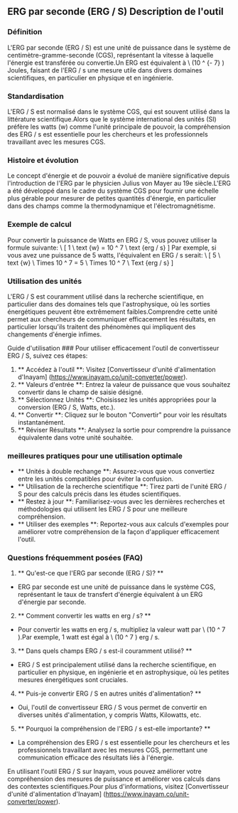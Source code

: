 ## ERG par seconde (ERG / S) Description de l'outil

### Définition
L'ERG par seconde (ERG / S) est une unité de puissance dans le système de centimètre-gramme-seconde (CGS), représentant la vitesse à laquelle l'énergie est transférée ou convertie.Un ERG est équivalent à \ (10 ​​^ {- 7} \) Joules, faisant de l'ERG / s une mesure utile dans divers domaines scientifiques, en particulier en physique et en ingénierie.

### Standardisation
L'ERG / S est normalisé dans le système CGS, qui est souvent utilisé dans la littérature scientifique.Alors que le système international des unités (SI) préfère les watts (w) comme l'unité principale de pouvoir, la compréhension des ERG / s est essentielle pour les chercheurs et les professionnels travaillant avec les mesures CGS.

### Histoire et évolution
Le concept d'énergie et de pouvoir a évolué de manière significative depuis l'introduction de l'ERG par le physicien Julius von Mayer au 19e siècle.L'ERG a été développé dans le cadre du système CGS pour fournir une échelle plus gérable pour mesurer de petites quantités d'énergie, en particulier dans des champs comme la thermodynamique et l'électromagnétisme.

### Exemple de calcul
Pour convertir la puissance de Watts en ERG / S, vous pouvez utiliser la formule suivante:
\ [
1 \ text {w} = 10 ^ 7 \ text {erg / s}
\]
Par exemple, si vous avez une puissance de 5 watts, l'équivalent en ERG / s serait:
\ [
5 \ text {w} \ Times 10 ^ 7 = 5 \ Times 10 ^ 7 \ Text {erg / s}
\]

### Utilisation des unités
L'ERG / S est couramment utilisé dans la recherche scientifique, en particulier dans des domaines tels que l'astrophysique, où les sorties énergétiques peuvent être extrêmement faibles.Comprendre cette unité permet aux chercheurs de communiquer efficacement les résultats, en particulier lorsqu'ils traitent des phénomènes qui impliquent des changements d'énergie infimes.

Guide d'utilisation ###
Pour utiliser efficacement l'outil de convertisseur ERG / S, suivez ces étapes:
1. ** Accédez à l'outil **: Visitez [Convertisseur d'unité d'alimentation d'Inayam] (https://www.inayam.co/unit-converter/power).
2. ** Valeurs d'entrée **: Entrez la valeur de puissance que vous souhaitez convertir dans le champ de saisie désigné.
3. ** Sélectionnez Unités **: Choisissez les unités appropriées pour la conversion (ERG / S, Watts, etc.).
4. ** Convertir **: Cliquez sur le bouton "Convertir" pour voir les résultats instantanément.
5. ** Réviser Résultats **: Analysez la sortie pour comprendre la puissance équivalente dans votre unité souhaitée.

### meilleures pratiques pour une utilisation optimale
- ** Unités à double rechange **: Assurez-vous que vous convertiez entre les unités compatibles pour éviter la confusion.
- ** Utilisation de la recherche scientifique **: Tirez parti de l'unité ERG / S pour des calculs précis dans les études scientifiques.
- ** Restez à jour **: Familiarisez-vous avec les dernières recherches et méthodologies qui utilisent les ERG / S pour une meilleure compréhension.
- ** Utiliser des exemples **: Reportez-vous aux calculs d'exemples pour améliorer votre compréhension de la façon d'appliquer efficacement l'outil.

### Questions fréquemment posées (FAQ)

1. ** Qu'est-ce que l'ERG par seconde (ERG / S)? **
- ERG par seconde est une unité de puissance dans le système CGS, représentant le taux de transfert d'énergie équivalent à un ERG d'énergie par seconde.

2. ** Comment convertir les watts en erg / s? **
- Pour convertir les watts en erg / s, multipliez la valeur watt par \ (10 ​​^ 7 \).Par exemple, 1 watt est égal à \ (10 ​​^ 7 \) erg / s.

3. ** Dans quels champs ERG / s est-il couramment utilisé? **
- ERG / S est principalement utilisé dans la recherche scientifique, en particulier en physique, en ingénierie et en astrophysique, où les petites mesures énergétiques sont cruciales.

4. ** Puis-je convertir ERG / S en autres unités d'alimentation? **
- Oui, l'outil de convertisseur ERG / S vous permet de convertir en diverses unités d'alimentation, y compris Watts, Kilowatts, etc.

5. ** Pourquoi la compréhension de l'ERG / s est-elle importante? **
- La compréhension des ERG / s est essentielle pour les chercheurs et les professionnels travaillant avec les mesures CGS, permettant une communication efficace des résultats liés à l'énergie.

En utilisant l'outil ERG / S sur Inayam, vous pouvez améliorer votre compréhension des mesures de puissance et améliorer vos calculs dans des contextes scientifiques.Pour plus d'informations, visitez [Convertisseur d'unité d'alimentation d'Inayam] (https://www.inayam.co/unit-converter/power).